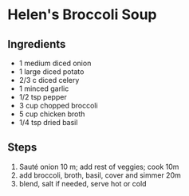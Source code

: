 # Helen's Broccoli Soup

## Ingredients

* 1 medium diced onion
* 1 large diced potato
* 2/3 c diced celery
* 1 minced garlic
* 1/2 tsp pepper
* 3 cup chopped broccoli
* 5 cup chicken broth
* 1/4 tsp dried basil

## Steps

1. Sauté onion 10 m; add rest of veggies; cook 10m
2. add broccoli, broth, basil, cover and simmer 20m 
3. blend, salt if needed, serve hot or cold

